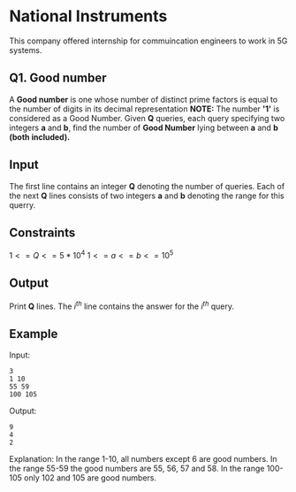 # National Instruments
This company offered internship for commuincation engineers to work in 5G systems.

## Q1. Good number
A  **Good number** is one whose number of distinct prime factors is equal to the number of digits in its decimal representation
**NOTE:** The number **'1'** is considered as a Good Number.
Given **Q** queries, each query specifying two integers **a** and **b**, find the number of **Good Number** lying between **a** and **b** **(both included).**

## Input
The first line contains an integer **Q** denoting the number of queries.
Each of the next **Q** lines consists of two integers **a** and **b** denoting the range for this querry.

## Constraints
$1 <= Q <= 5*10^4$
$1<=a<=b<=10^5$

## Output
Print **Q** lines. The $i^{th}$ line contains the answer for the $i^{th}$ query.

## Example
Input:
```
3
1 10
55 59
100 105
```
Output:
```
9
4
2
```
Explanation:
In the range 1-10, all numbers except 6 are good numbers.
In the range 55-59 the good numbers are 55, 56, 57 and 58.
In the range 100-105 only 102 and 105 are good numbers.
